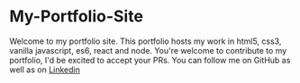 # My-Portfolio-Site

Welcome to my portfolio site. This portfolio hosts my work in html5, css3, vanilla javascript, es6, react and node.
You're welcome to contribute to my portfolio, I'd be excited to accept your PRs.
You can follow me on GitHub as well as on [Linkedin](https://www.linkedin.com/in/linkinsunil/)

